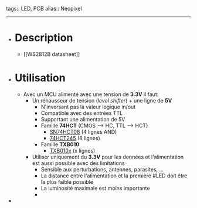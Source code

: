 tags:: LED, PCB
alias:: Neopixel
***

- # Description
	- [[WS2812B datasheet]]
- # Utilisation
	- Avec un MCU alimenté avec une tension de **3.3V** il faut:
		- Un réhausseur de tension (*level shifter*) + une ligne de **5V**
			- N'inversant pas la valeur logique in/out
			- Compatible avec des entrées TTL
			- Supportant une alimentation de 5V
			- Famille **74HCT** (CMOS --> HC, TTL --> HCT)
				- [SN74HCT08](https://www.ti.com/product/SN74HCT08) (4 lignes AND)
				- [74HCT245](https://www.nexperia.com/products/analog-logic-ics/logic/buffers-inverters-transceivers/transceivers/series/74HC245-74HCT245.html) (8 lignes)
			- Famille **TXB010**
				- [TXB010x](https://www.ti.com/sitesearch/en-us/docs/universalsearch.tsp?langPref=en-US&searchTerm=TXB010&nr=3#q=TXB010&sort=relevancy&numberOfResults=25) (x lignes)
		- Utiliser uniquement du **3.3V** pour les données et l'alimentation est aussi possible avec des limitations
			- Sensible aux perturbations, antennes, parasites, ...
			- La distance entre l'alimentation et la première #LED doit être la plus faible possible
			- La luminosité maximale est moins importante
			-
-